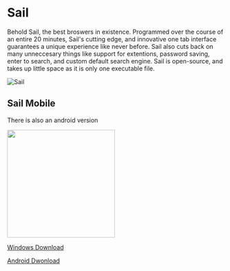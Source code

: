 # Sail
Behold Sail, the best broswers in existence.  Programmed over the course of an entire 20 minutes, Sail's cutting edge, and innovative one tab interface guarantees a unique experience like never before.  Sail also cuts back on many unneccesary things like support for extentions, password saving, enter to search, and custom default search engine.  Sail is open-source, and takes up little space as it is only one executable file.

![Sail](https://raw.githubusercontent.com/JakInventions/Sail-Browser/master/Images/sailDesktop.PNG)

## Sail Mobile
There is also an android version

<img src="https://raw.githubusercontent.com/JakInventions/Sail-Browser/master/Images/sailMobile.png" width="250">

<a href='https://github.com/jjakk/Sail-Browser/releases/download/1/Sail.exe'>Windows Download</a>

<a href='https://github.com/jjakk/Sail-Browser/releases/download/1.0/Sail.apk'>Android Dwonload</a>

